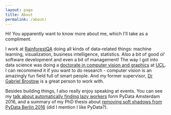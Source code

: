 ```yaml
---
layout: page
title: About
permalink: /about/
---
```


Hi! You apparently want to know more about me, which I'll take as a compliment.

I work at [RainforestQA](https://www.rainforestqa.com) doing all kinds of data-related things: machine learning, visualization, business intelligence, statistics. Also a bit of good ol' software development and even a bit of management! The way I got into data science was doing a [doctorate in computer vision and graphics](http://engdveiv.ucl.ac.uk/) at [UCL](https://www.ucl.ac.uk). I can recommend it if you want to do research - computer vision is an amazingly fun field full of smart people. And my former supervisor, [Dr Gabriel Brostow](http://www0.cs.ucl.ac.uk/staff/g.brostow/) is a great person to work with.

Besides building things, I also really enjoy speaking at events. You can see my [talk about automatically finding lazy workers](https://www.youtube.com/watch?v=7_h8PElXio8) form PyData Amsterdam 2016, and a summary of my PhD thesis about [removing soft shadows from PyData Berlin 2016](https://www.youtube.com/watch?v=SlI_U_3BdqY) (did I mention I like PyData?).
